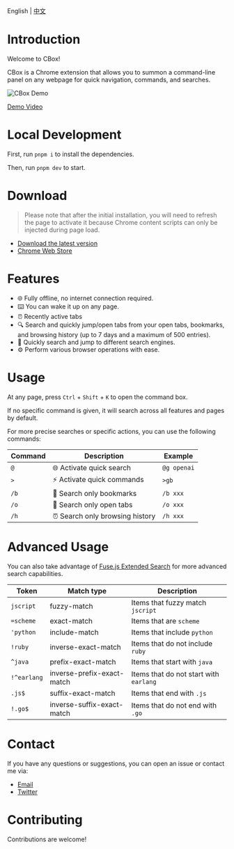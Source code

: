 English | [中文](README_zh.md)

# Introduction

Welcome to CBox!

CBox is a Chrome extension that allows you to summon a command-line panel on any webpage for quick navigation, commands, and searches.

![CBox Demo](demo.gif)

[Demo Video](https://www.youtube.com/watch?v=BBfVHPorl94)

# Local Development

First, run `pnpm i` to install the dependencies.

Then, run `pnpm dev` to start.

# Download

> Please note that after the initial installation, you will need to refresh the page to activate it because Chrome content scripts can only be injected during page load.

- [Download the latest version](https://pub-920f359544474b16a950b92ed0f6613e.r2.dev/cbox-1.0.3.zip)
- [Chrome Web Store](https://chromewebstore.google.com/detail/cbox/cekckmkolmlobfidedolgcppfgbinhmc?hl=en)

# Features

- 🌐 Fully offline, no internet connection required.
- ⌨️ You can wake it up on any page.
- ⏰ Recently active tabs
- 🔍 Search and quickly jump/open tabs from your open tabs, bookmarks, and browsing history (up to 7 days and a maximum of 500 entries).
- 🔎 Quickly search and jump to different search engines.
- ⚙️ Perform various browser operations with ease.

# Usage

At any page, press `Ctrl` + `Shift` + `K` to open the command box.

If no specific command is given, it will search across all features and pages by default.

For more precise searches or specific actions, you can use the following commands:

| Command | Description                     | Example     |
| ------- | ------------------------------- | ----------- |
| `@`     | 🌐 Activate quick search        | `@g openai` |
| `>`     | ⚡️ Activate quick commands      | `>gb`       |
| `/b`    | 🔖 Search only bookmarks        | `/b xxx`    |
| `/o`    | 📂 Search only open tabs        | `/o xxx`    |
| `/h`    | ⏰ Search only browsing history | `/h xxx`    |

# Advanced Usage

You can also take advantage of [Fuse.js Extended Search](https://www.fusejs.io/examples.html#extended-search) for more advanced search capabilities.

| Token       | Match type                 | Description                            |
| ----------- | -------------------------- | -------------------------------------- |
| `jscript`   | fuzzy-match                | Items that fuzzy match `jscript`       |
| `=scheme`   | exact-match                | Items that are `scheme`                |
| `'python`   | include-match              | Items that include `python`            |
| `!ruby`     | inverse-exact-match        | Items that do not include `ruby`       |
| `^java`     | prefix-exact-match         | Items that start with `java`           |
| `!^earlang` | inverse-prefix-exact-match | Items that do not start with `earlang` |
| `.js$`      | suffix-exact-match         | Items that end with `.js`              |
| `!.go$`     | inverse-suffix-exact-match | Items that do not end with `.go`       |

# Contact

If you have any questions or suggestions, you can open an issue or contact me via:

- [Email](mailto:xiaodong.fun@gmail.com)
- [Twitter](https://twitter.com/guageaaa)

# Contributing

Contributions are welcome!
